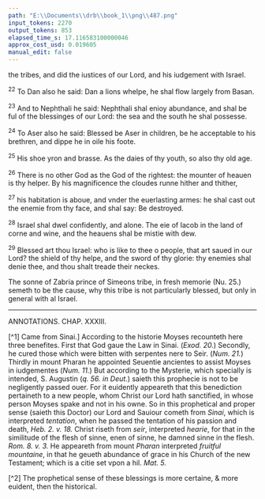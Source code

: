```yaml
---
path: "E:\\Documents\\drb\\book_1\\png\\487.png"
input_tokens: 2270
output_tokens: 853
elapsed_time_s: 17.116583100000046
approx_cost_usd: 0.019605
manual_edit: false
---
```

the tribes, and did the iustices of our Lord, and his iudgement with Israel.

<sup>22</sup> To Dan also he said: Dan a lions whelpe, he shal flow largely from Basan.

<sup>23</sup> And to Nephthali he said: Nephthali shal enioy abundance, and shal be ful of the blessinges of our Lord: the sea and the south he shal possesse.

<sup>24</sup> To Aser also he said: Blessed be Aser in children, be he acceptable to his brethren, and dippe he in oile his foote.

<sup>25</sup> His shoe yron and brasse. As the daies of thy youth, so also thy old age.

<sup>26</sup> There is no other God as the God of the rightest: the mounter of heauen is thy helper. By his magnificence the cloudes runne hither and thither,

<sup>27</sup> his habitation is aboue, and vnder the euerlasting armes: he shal cast out the enemie from thy face, and shal say: Be destroyed.

<sup>28</sup> Israel shal dwel confidently, and alone. The eie of Iacob in the land of corne and wine, and the heauens shal be mistie with dew.

<sup>29</sup> Blessed art thou Israel: who is like to thee o people, that art saued in our Lord? the shield of thy helpe, and the sword of thy glorie: thy enemies shal denie thee, and thou shalt treade their neckes.

<aside>The sonne of Zabria prince of Simeons tribe, in fresh memorie (Nu. 25.) semeth to be the cause, why this tribe is not particularly blessed, but only in general with al Israel.</aside>

<hr>

ANNOTATIONS.
CHAP. XXXIII.

[^1] Came from Sinai.] According to the historie Moyses recounteth here three benefites. First that God gaue the Law in Sinai. (*Exod. 20.*) Secondly, he cured those which were bitten with serpentes nere to Seir. (*Num. 21.*) Thirdly in mount Pharan he appointed Seuentie ancientes to assist Moyses in iudgementes (*Num. 11.*) But according to the Mysterie, which specially is intended, S. Augustin (*q. 56. in Deut.*) saieth this prophecie is not to be negligently passed ouer. For it euidently appeareth that this benediction pertaineth to a new people, whom Christ our Lord hath sanctified, in whose person Moyses spake and not in his owne. So in this prophetical and proper sense (saieth this Doctor) our Lord and Sauiour cometh from *Sinai*, which is interpreted *tentation*, when he passed the tentation of his passion and death, *Heb. 2. v. 18.* Christ riseth from *seir*, interpreted *hearie*, for that in the similitude of the flesh of sinne, enen of sinne, he damned sinne in the flesh. *Rom. 8. v. 3.* He appeareth from mount *Pharan* interpreted *fruitful mountaine*, in that he geueth abundance of grace in his Church of the new Testament; which is a citie set vpon a hil. *Mat. 5.*

[^2] The prophetical sense of these blessings is more certaine, & more euident, then the historical.